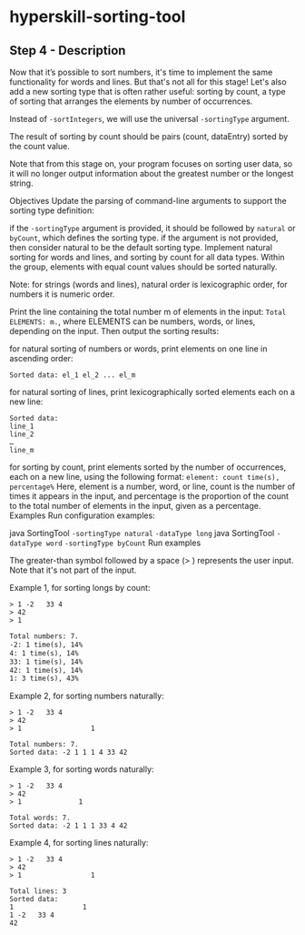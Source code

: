 # hyperskill-sorting-tool

## Step 4 - Description
Now that it’s possible to sort numbers, it's time to implement the same functionality for words and lines. But that's not all for this stage! Let's also add a new sorting type that is often rather useful: sorting by count, a type of sorting that arranges the elements by number of occurrences.

Instead of `-sortIntegers`, we will use the universal ``-sortingType`` argument.

The result of sorting by count should be pairs (count, dataEntry) sorted by the count value.

Note that from this stage on, your program focuses on sorting user data, so it will no longer output information about the greatest number or the longest string.

Objectives
Update the parsing of command-line arguments to support the sorting type definition:

if the `-sortingType` argument is provided, it should be followed by `natural` or `byCount`, which defines the sorting type.
if the argument is not provided, then consider natural to be the default sorting type.
Implement natural sorting for words and lines, and sorting by count for all data types. Within the group, elements with equal count values should be sorted naturally.

Note: for strings (words and lines), natural order is lexicographic order, for numbers it is numeric order.

Print the line containing the total number m of elements in the input: `Total ELEMENTS: m.`, where ELEMENTS can be numbers, words, or lines, depending on the input. Then output the sorting results:

for natural sorting of numbers or words, print elements on one line in ascending order:
```
Sorted data: el_1 el_2 ... el_m
```
for natural sorting of lines, print lexicographically sorted elements each on a new line:
```
Sorted data:
line_1
line_2
…
line_m
```

for sorting by count, print elements sorted by the number of occurrences, each on a new line, using the following format:
`element: count time(s), percentage%`
Here, element is a number, word, or line, count is the number of times it appears in the input, and percentage is the proportion of the count to the total number of elements in the input, given as a percentage.
Examples
Run configuration examples:

java SortingTool `-sortingType natural` `-dataType long`
java SortingTool `-dataType word` `-sortingType byCount`
Run examples

The greater-than symbol followed by a space (> ) represents the user input. Note that it's not part of the input.

Example 1, for sorting longs by count:
```
> 1 -2   33 4
> 42
> 1
```
```                 1
Total numbers: 7.
-2: 1 time(s), 14%
4: 1 time(s), 14%
33: 1 time(s), 14%
42: 1 time(s), 14%
1: 3 time(s), 43%
```

Example 2, for sorting numbers naturally:
```
> 1 -2   33 4
> 42
> 1                 1
```
```
Total numbers: 7.
Sorted data: -2 1 1 1 4 33 42
```

Example 3, for sorting words naturally:
```
> 1 -2   33 4
> 42
> 1              1
```
```
Total words: 7.
Sorted data: -2 1 1 1 33 4 42
```
Example 4, for sorting lines naturally:
```
> 1 -2   33 4
> 42
> 1                 1
```
```
Total lines: 3
Sorted data:
1                 1
1 -2   33 4
42
```
